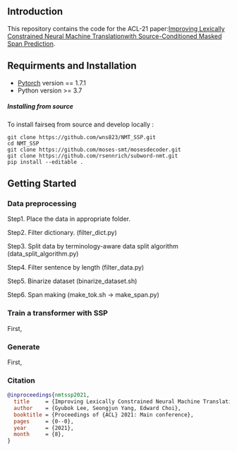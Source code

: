 ## Introduction
This repository contains the code for the ACL-21 paper:[Improving Lexically Constrained Neural Machine Translationwith Source-Conditioned Masked Span Prediction](https://arxiv.org/abs/2105.05498).

## Requirments and Installation
- [Pytorch](https://pytorch.org) version == 1.7.1
- Python version >= 3.7

##### Installing from source

To install fairseq from source and develop locally :
```
git clone https://github.com/wns823/NMT_SSP.git
cd NMT_SSP
git clone https://github.com/moses-smt/mosesdecoder.git
git clone https://github.com/rsennrich/subword-nmt.git
pip install --editable .
```

## Getting Started

### Data preprocessing
Step1. Place the data in appropriate folder.

Step2. Filter dictionary. (filter_dict.py)

Step3. Split data by terminology-aware data split algorithm (data_split_algorithm.py)

Step4. Filter sentence by length (filter_data.py)

Step5. Binarize dataset (binarize_dataset.sh)

Step6. Span making (make_tok.sh -> make_span.py)

### Train a transformer with SSP
First, 


### Generate
First, 


### Citation

```bibtex
@inproceedings{nmtssp2021,
  title     = {Improving Lexically Constrained Neural Machine Translation with Source-Conditioned Masked Span Prediction},
  author    = {Gyubok Lee, Seongjun Yang, Edward Choi},
  booktitle = {Proceedings of {ACL} 2021: Main conference},          
  pages     = {0--0},
  year      = {2021},
  month     = {8},
}
```
